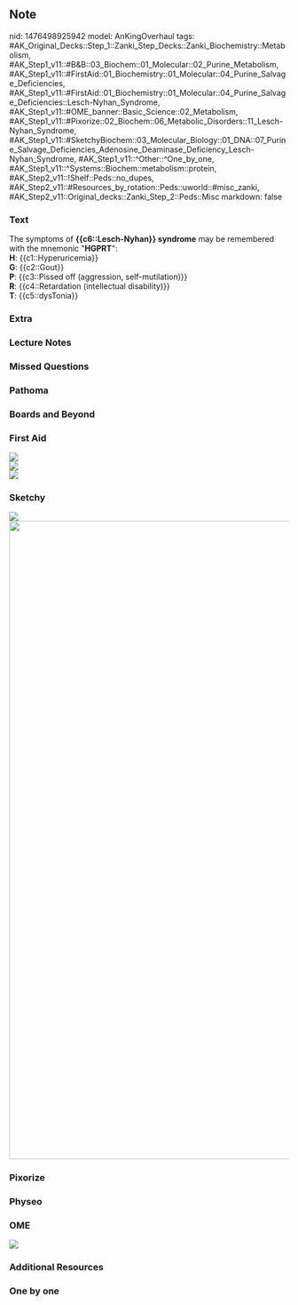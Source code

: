 ## Note
nid: 1476498925942
model: AnKingOverhaul
tags: #AK_Original_Decks::Step_1::Zanki_Step_Decks::Zanki_Biochemistry::Metabolism, #AK_Step1_v11::#B&B::03_Biochem::01_Molecular::02_Purine_Metabolism, #AK_Step1_v11::#FirstAid::01_Biochemistry::01_Molecular::04_Purine_Salvage_Deficiencies, #AK_Step1_v11::#FirstAid::01_Biochemistry::01_Molecular::04_Purine_Salvage_Deficiencies::Lesch-Nyhan_Syndrome, #AK_Step1_v11::#OME_banner::Basic_Science::02_Metabolism, #AK_Step1_v11::#Pixorize::02_Biochem::06_Metabolic_Disorders::11_Lesch-Nyhan_Syndrome, #AK_Step1_v11::#SketchyBiochem::03_Molecular_Biology::01_DNA::07_Purine_Salvage_Deficiencies_Adenosine_Deaminase_Deficiency_Lesch-Nyhan_Syndrome, #AK_Step1_v11::^Other::^One_by_one, #AK_Step1_v11::^Systems::Biochem::metabolism::protein, #AK_Step2_v11::!Shelf::Peds::no_dupes, #AK_Step2_v11::#Resources_by_rotation::Peds::uworld::#misc_zanki, #AK_Step2_v11::Original_decks::Zanki_Step_2::Peds::Misc
markdown: false

### Text
<div>
  The symptoms of <b>{{c6::Lesch-Nyhan}} syndrome</b> may be
  remembered with the mnemonic "<b>HGPRT</b>":
</div>
<div style="centerbox">
  <div class="mnemonics">
    <div>
      <b>H</b>: {{c1::Hyperuricemia}}
    </div>
    <div>
      <b>G</b>: {{c2::Gout}}
    </div>
    <div>
      <b>P</b>: {{c3::Pissed off (aggression, self-mutilation)}}
    </div>
    <div>
      <b>R</b>: {{c4::Retardation (intellectual disability)}}
    </div>
    <div>
      <b>T</b>: {{c5::dysTonia}}
    </div>
  </div>
</div>

### Extra


### Lecture Notes


### Missed Questions


### Pathoma


### Boards and Beyond


### First Aid
<div><img src="paste-121358595915779.jpg"></div>
<div><img src="paste-113215337922563.jpg"></div>
<div><img src="tmps8Agr9.png"></div>

### Sketchy
<img src=
"Purine%20Salvage%20Deficiencies%20(Adenosine%20Deaminase%20Deficiency,%20Lesch-Nyhan%20Syndrome).png"
class="resizer"> <img src=
"Screen%20Shot%202022-01-30%20at%2011.35.15%20AM.png" class=
"resizer" style="width: 1149px;">

### Pixorize


### Physeo


### OME
<div class="ome-widget">
  <a href=
  "https://onlinemeded.org/spa/metabolism?ref=anki"><img src=
  "_OME_AnkiFlashcards_Topic_2.png"></a>
</div>

### Additional Resources


### One by one

